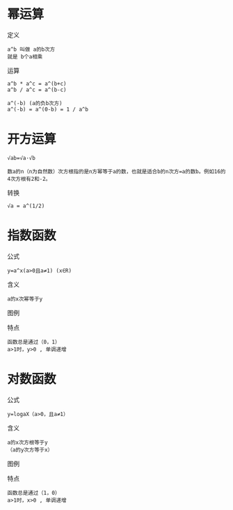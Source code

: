 
# 幂运算

定义

    a^b 叫做 a的b次方 
    就是 b个a相乘 

运算

    a^b * a^c = a^(b+c)
    a^b / a^c = a^(b-c)
    
    a^(-b) (a的负b次方)
    a^(-b) = a^(0-b) = 1 / a^b
    
# 开方运算

    √ab=√a·√b

    数a的n（n为自然数）次方根指的是n方幂等于a的数，也就是适合b的n次方=a的数b。例如16的4次方根有2和-2。


转换

    √a = a^(1/2) 
    
# 指数函数

公式

    y=a^x(a>0且a≠1) (x∈R)
    
含义

    a的x次幂等于y    

图例


特点

    函数总是通过（0，1）
    a>1时，y>0 , 单调递增
    
# 对数函数

公式

    y=logaX（a>0，且a≠1）

含义

    a的x次方根等于y
    （a的y次方等于x） 

图例


特点

    函数总是通过（1，0）
    a>1时，x>0 , 单调递增